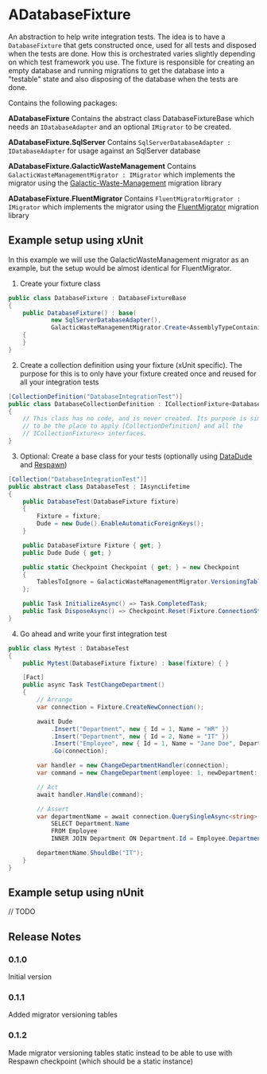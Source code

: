 ﻿# ADatabaseFixture
An abstraction to help write integration tests. The idea is to have a `DatabaseFixture` that gets constructed once, used for all tests and disposed when the tests are done. How this is orchestrated varies slightly depending on which test framework you use. The fixture is responsible for creating an empty database and running migrations to get the database into a "testable" state and also disposing of the database when the tests are done.

Contains the following packages:

**ADatabaseFixture**
Contains the abstract class DatabaseFixtureBase which needs an `IDatabaseAdapter` and an optional `IMigrator` to be created.

**ADatabaseFixture.SqlServer**
Contains `SqlServerDatabaseAdapter : IDatabaseAdapter` for usage against an SqlServer database

**ADatabaseFixture.GalacticWasteManagement**
Contains `GalacticWasteManagementMigrator : IMigrator` which implements the migrator using the [Galactic-Waste-Management](https://github.com/mattiasnordqvist/Galactic-Waste-Management) migration library

**ADatabaseFixture.FluentMigrator**
Contains `FluentMigratorMigrator : IMigrator` which implements the migrator using the [FluentMigrator](https://fluentmigrator.github.io/) migration library

## Example setup using xUnit
In this example we will use the GalacticWasteManagement migrator as an example, but the setup would be almost identical for FluentMigrator.

1. Create your fixture class
```csharp
public class DatabaseFixture : DatabaseFixtureBase
{
    public DatabaseFixture() : base(
            new SqlServerDatabaseAdapter(), 
            GalacticWasteManagementMigrator.Create<AssemblyTypeContainingMigration>())
    {
    }
}
```

2. Create a collection definition using your fixture (xUnit specific). The purpose for this is to only have your fixture created once and reused for all your integration tests

```csharp
[CollectionDefinition("DatabaseIntegrationTest")]
public class DatabaseCollectionDefinition : ICollectionFixture<DatabaseFixture>
{
    // This class has no code, and is never created. Its purpose is simply
    // to be the place to apply [CollectionDefinition] and all the
    // ICollectionFixture<> interfaces.
}
```

3. Optional: Create a base class for your tests (optionally using [DataDude](https://github.com/carl-berg/data-dude) and [Respawn](https://github.com/jbogard/Respawn))
```csharp
[Collection("DatabaseIntegrationTest")]
public abstract class DatabaseTest : IAsyncLifetime
{
    public DatabaseTest(DatabaseFixture fixture)
    {
        Fixture = fixture;
        Dude = new Dude().EnableAutomaticForeignKeys();
    }

    public DatabaseFixture Fixture { get; }
    public Dude Dude { get; }

    public static Checkpoint Checkpoint { get; } = new Checkpoint
    {
        TablesToIgnore = GalacticWasteManagementMigrator.VersioningTables,
    };

    public Task InitializeAsync() => Task.CompletedTask;
    public Task DisposeAsync() => Checkpoint.Reset(Fixture.ConnectionString);
}
```

4. Go ahead and write your first integration test
```csharp
public class Mytest : DatabaseTest
{
    public Mytest(DatabaseFixture fixture) : base(fixture) { }

    [Fact]
    public async Task TestChangeDepartment()
    {
        // Arrange
        var connection = Fixture.CreateNewConnection();

        await Dude
            .Insert("Department", new { Id = 1, Name = "HR" })
            .Insert("Department", new { Id = 2, Name = "IT" })
            .Insert("Employee", new { Id = 1, Name = "Jane Doe", DepartmentId = 1 })
            .Go(connection);

        var handler = new ChangeDepartmentHandler(connection);
        var command = new ChangeDepartment(employee: 1, newDepartment: 2);

        // Act
        await handler.Handle(command);

        // Assert
        var departmentName = await connection.QuerySingleAsync<string>(@"
            SELECT Department.Name
            FROM Employee
            INNER JOIN Department ON Department.Id = Employee.DepartmentId");

        departmentName.ShouldBe("IT");
    }
}
```

## Example setup using nUnit
// TODO

## Release Notes

### 0.1.0
Initial version

### 0.1.1
Added migrator versioning tables

### 0.1.2
Made migrator versioning tables static instead to be able to use with Respawn checkpoint (which should be a static instance)
